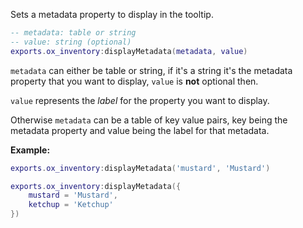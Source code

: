 Sets a metadata property to display in the tooltip.

```lua
-- metadata: table or string
-- value: string (optional)
exports.ox_inventory:displayMetadata(metadata, value)
```

`metadata` can either be table or string, if it's a string it's the metadata property
that you want to display, `value` is **not** optional then.

`value` represents the _label_ for the property you want to display.

Otherwise `metadata` can be a table of key value pairs, key being the metadata property
and value being the label for that metadata.

**Example:**
```lua
exports.ox_inventory:displayMetadata('mustard', 'Mustard')
```

```lua
exports.ox_inventory:displayMetadata({
    mustard = 'Mustard',
    ketchup = 'Ketchup'
})
```